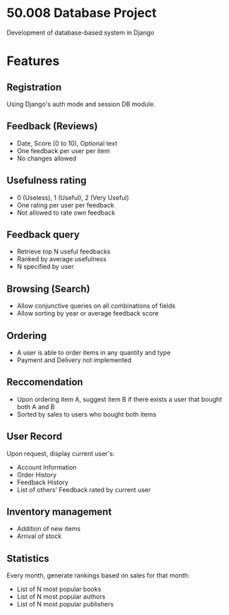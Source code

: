 # 50.008 Database Project
Development of database-based system in Django

# Features

## Registration
Using Django's auth mode and session DB module.

## Feedback (Reviews)
- Date, Score (0 to 10), Optional text
- One feedback per user per item
- No changes allowed

## Usefulness rating
- 0 (Useless), 1 (Useful), 2 (Very Useful)
- One rating per user per feedback
- Not allowed to rate own feedback

## Feedback query
- Retrieve top N useful feedbacks
- Ranked by average usefulness
- N specified by user

## Browsing (Search)
- Allow conjunctive queries on all combinations of fields
- Allow sorting by year or average feedback score

## Ordering
- A user is able to order items in any quantity and type
- Payment and Delivery not implemented

## Reccomendation
- Upon ordering item A, suggest item B if there exists a user that bought both A and B
- Sorted by sales to users who bought both items

## User Record
Upon request, display current user's:
- Account Information
- Order History
- Feedback History
- List of others' Feedback rated by current user

## Inventory management
- Addition of new items
- Arrival of stock

## Statistics
Every month, generate rankings based on sales for that month:
- List of N most popular books 
- List of N most popular authors
- List of N most popular publishers
